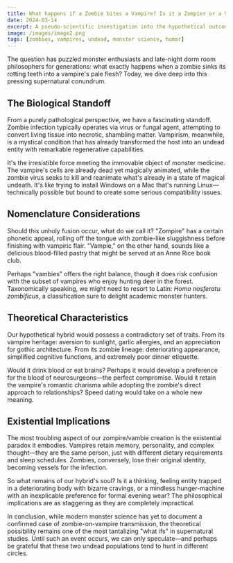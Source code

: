 ```yaml
---
title: What happens if a Zombie bites a Vampire? Is it a Zompier or a Vampie?
date: 2024-03-14
excerpt: A pseudo-scientific investigation into the hypothetical outcome of an undead-on-undead attack, examining the taxonomy, characteristics, and existential implications of this monster mashup.
image: /images/image2.png
tags: [zombies, vampires, undead, monster science, humor]
---
```


The question has puzzled monster enthusiasts and late-night dorm room philosophers for generations: what exactly happens when a zombie sinks its rotting teeth into a vampire's pale flesh? Today, we dive deep into this pressing supernatural conundrum.

## The Biological Standoff

From a purely pathological perspective, we have a fascinating standoff. Zombie infection typically operates via virus or fungal agent, attempting to convert living tissue into necrotic, shambling matter. Vampirism, meanwhile, is a mystical condition that has already transformed the host into an undead entity with remarkable regenerative capabilities.

It's the irresistible force meeting the immovable object of monster medicine. The vampire's cells are already dead yet magically animated, while the zombie virus seeks to kill and reanimate what's already in a state of magical undeath. It's like trying to install Windows on a Mac that's running Linux—technically possible but bound to create some serious compatibility issues.

## Nomenclature Considerations

Should this unholy fusion occur, what do we call it? "Zompire" has a certain phonetic appeal, rolling off the tongue with zombie-like sluggishness before finishing with vampiric flair. "Vampie," on the other hand, sounds like a delicious blood-filled pastry that might be served at an Anne Rice book club.

Perhaps "vambies" offers the right balance, though it does risk confusion with the subset of vampires who enjoy hunting deer in the forest. Taxonomically speaking, we might need to resort to Latin: *Homo nosferatu zombificus*, a classification sure to delight academic monster hunters.

## Theoretical Characteristics

Our hypothetical hybrid would possess a contradictory set of traits. From its vampire heritage: aversion to sunlight, garlic allergies, and an appreciation for gothic architecture. From its zombie lineage: deteriorating appearance, simplified cognitive functions, and extremely poor dinner etiquette.

Would it drink blood or eat brains? Perhaps it would develop a preference for the blood of neurosurgeons—the perfect compromise. Would it retain the vampire's romantic charisma while adopting the zombie's direct approach to relationships? Speed dating would take on a whole new meaning.

## Existential Implications

The most troubling aspect of our zompire/vambie creation is the existential paradox it embodies. Vampires retain memory, personality, and complex thought—they are the same person, just with different dietary requirements and sleep schedules. Zombies, conversely, lose their original identity, becoming vessels for the infection.

So what remains of our hybrid's soul? Is it a thinking, feeling entity trapped in a deteriorating body with bizarre cravings, or a mindless hunger-machine with an inexplicable preference for formal evening wear? The philosophical implications are as staggering as they are completely impractical.

In conclusion, while modern monster science has yet to document a confirmed case of zombie-on-vampire transmission, the theoretical possibility remains one of the most tantalizing "what ifs" in supernatural studies. Until such an event occurs, we can only speculate—and perhaps be grateful that these two undead populations tend to hunt in different circles.

